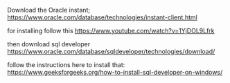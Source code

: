 Download the Oracle instant;
https://www.oracle.com/database/technologies/instant-client.html

for installing follow this 
https://www.youtube.com/watch?v=1YjDOL9Lfrk

then download sql developer
https://www.oracle.com/database/sqldeveloper/technologies/download/

follow the instructions here to install that:
https://www.geeksforgeeks.org/how-to-install-sql-developer-on-windows/

